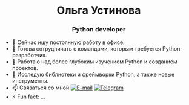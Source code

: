 <h1 align="center">Ольга Устинова</h1>

<h3 align="center">Python developer</h3>

- 💼 Сейчас ищу постоянную работу в офисе.
- 👯 Готова сотрудничать с командами, которым требуется Python-разработчик.
- 🔭 Работаю над более глубоким изучением Python и созданием проектов.
- 🌱 Исследую библиотеки и фреймворки Python, а также новые инструменты.
- 📫 Связаться со мной:<a href="mailto:ust1nowa.on@gmail.com"><img alt="E-mail" src="https://img.shields.io/badge/Email-1803FC?logo=gmail&logoColor=F55858"></a> <a href="https://t.me/UstinovaO"><img alt="Telegram" src="https://img.shields.io/badge/Telegram-black?logo=telegram&logoColor=69B4F5"></a>
- ⚡ Fun fact: ...
